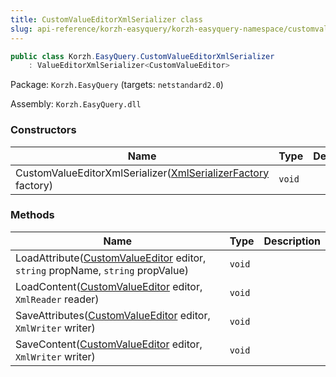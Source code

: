 ```yaml
---
title: CustomValueEditorXmlSerializer class
slug: api-reference/korzh-easyquery/korzh-easyquery-namespace/customvalueeditorxmlserializer-class
---
```

```csharp
public class Korzh.EasyQuery.CustomValueEditorXmlSerializer
    : ValueEditorXmlSerializer<CustomValueEditor>

```
Package: `Korzh.EasyQuery` (targets: `netstandard2.0`)

Assembly: `Korzh.EasyQuery.dll`

### Constructors

| Name | Type | Description | 
| --- | --- | --- | 
| CustomValueEditorXmlSerializer([XmlSerializerFactory](/api-reference/korzh-easyquery/korzh-easyquery-namespace/xmlserializerfactory-class) factory) | `void` |  | 


### Methods

| Name | Type | Description | 
| --- | --- | --- | 
| LoadAttribute([CustomValueEditor](/api-reference/easydata-core/easydata-namespace/customvalueeditor-class) editor, `string` propName, `string` propValue) | `void` |  | 
| LoadContent([CustomValueEditor](/api-reference/easydata-core/easydata-namespace/customvalueeditor-class) editor, `XmlReader` reader) | `void` |  | 
| SaveAttributes([CustomValueEditor](/api-reference/easydata-core/easydata-namespace/customvalueeditor-class) editor, `XmlWriter` writer) | `void` |  | 
| SaveContent([CustomValueEditor](/api-reference/easydata-core/easydata-namespace/customvalueeditor-class) editor, `XmlWriter` writer) | `void` |  |